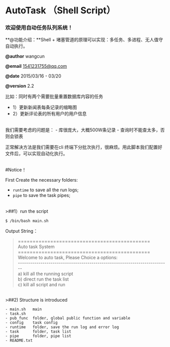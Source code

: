# AutoTask （Shell Script）
### 欢迎使用自动任务队列系统！


**@功能介绍：**Shell + 堵塞管道的原理可以实现：多任务、多进程、无人值守自动执行。

**@author** wangcun

**@email** 1541231755@qq.com

**@date** 2015/03/16 - 03/20

**@version** 2.2

比如：同时有两个需要批量重置数据库内容的任务
- 1）更新新闻表每条记录的缩略图
- 2）更新评论表的所有用户的用户信息

<br>
我们需要考虑的问题是：
 - 库很庞大，大概500W条记录
 - 查询时不能查太多，否则会锁表

正常解决方法是我们需要在cli 终端下分批次执行，很麻烦。用此脚本我们配置好文件后，可以实现自动化执行。

<br>
#Notice！


First Create the necessary folders:
- ```runtime```  to save all the run logs;
- `pipe`     to save the task pipes;

<br>
>##1）run the script

```$ /bin/bash main.sh```

Output String：

>=============================================<br>
Auto task System<br>
=============================================<br>
Welcome to auto task, Please Choice a options:<br>
--------------------------------------------------------------------------<br>
a) kill all the running script<br>
b) direct run the task list<br>
c) kill all script and run<br>


<br>
>##2) Structure is introduced

	- main.sh   main
	- task.sh
	- pub_func  folder, global public function and variable
	- config    task config
	- runtime	folder, save the run log and error log
	- task		folder, task list
	- pipe		folder, pipe list
	- README.txt

